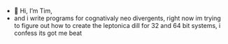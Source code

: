 - 👋 Hi, I’m Tim,
- and i write programs for cognativaly neo divergents, right now im trying to figure out how to create the leptonica dill for 32 and 64 bit systems, i confess its got me beat

<!---
pollyspeaks4u/pollyspeaks4u is a ✨ special ✨ repository because its `README.md` (this file) appears on your GitHub profile.
You can click the Preview link to take a look at your changes.
--->
